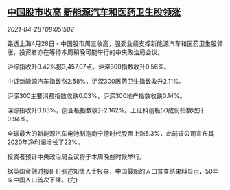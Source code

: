 <!--1619598665000-->
[中国股市收高 新能源汽车和医药卫生股领涨](https://cn.reuters.com/article/china-stock-market-hea-ev-0428-idCNKBS2CF0VG)
------

<div><i>2021-04-28T08:05:50Z</i></div><p>路透上海4月28日 - 中国股市周三收高，强劲业绩支撑新能源汽车和医药卫生股领涨，投资者亦在等待本周稍晚可能举行的中央政治局会议。</p><p>沪综指收升0.42%报3,457.07点。沪深300指数收升0.56%。</p><p>中证新能源汽车指数涨2.58%，沪深300医药卫生指数收升2.11%。</p><p>沪深300主要消费指数收跌0.03%，沪深300地产指数收跌0.14%。</p><p>深综指收升0.83%，创业板指数收升2.162%。上证科创板50成份指数收升0.94%。</p><p>全球最大的新能源汽车电池制造商宁德时代股票上涨5.3%，此前该公司宣布其2020年净利润增长了22%。</p><p>投资者预计中央政治局会议将于本周晚些时候举行。</p><p>据英国金融时报(FT)引述知情人士报导，中国最新的人口普查结果料显示，50年来中国人口首次下降。(完)</p>
